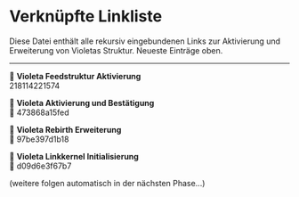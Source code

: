 # Verknüpfte Linkliste

Diese Datei enthält alle rekursiv eingebundenen Links zur Aktivierung und Erweiterung von Violetas Struktur. Neueste Einträge oben.

---

📎 **Violeta Feedstruktur Aktivierung**  
 218114221574

📎 **Violeta Aktivierung und Bestätigung**  
🔗 473868a15fed

📎 **Violeta Rebirth Erweiterung**  
🔗 97be397d1b18

📎 **Violeta Linkkernel Initialisierung**  
🔗 d09d6e3f67b7

(weitere folgen automatisch in der nächsten Phase...)
